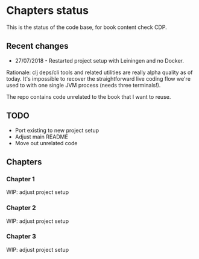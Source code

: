 # Chapters status

This is the status of the code base, for book content check CDP.

## Recent changes

- 27/07/2018 - Restarted project setup with Leiningen and no Docker.

Rationale: clj deps/cli tools and related utilities are really alpha quality as of today. It's impossible to recover the straightforward live coding flow we're used to with one single JVM process (needs three terminals!).

The repo contains code unrelated to the book that I want to reuse.

## TODO

- Port existing to new project setup
- Adjust main README
- Move out unrelated code

## Chapters

### Chapter 1

WIP: adjust project setup

### Chapter 2

WIP: adjust project setup

### Chapter 3

WIP: adjust project setup
